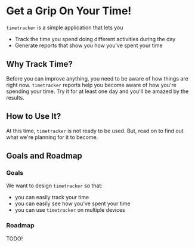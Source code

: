 # Get a Grip On Your Time!
`timetracker` is a simple application that lets you
* Track the time you spend doing different activities during the day
* Generate reports that show you how you've spent your time

## Why Track Time?
Before you can improve anything, you need to be aware of how things are right now. `timetracker` reports help you become aware of how you're spending your time. Try it for at least one day and you'll be amazed by the results.

## How to Use It?
At this time, `timetracker` is not ready to be used. But, read on to find out what we're planning for it to become.

## Goals and Roadmap
### Goals
We want to design `timetracker` so that:
* you can easily track your time
* you can easily see how you've spent your time
* you can use `timetracker` on multiple devices

### Roadmap
TODO!
